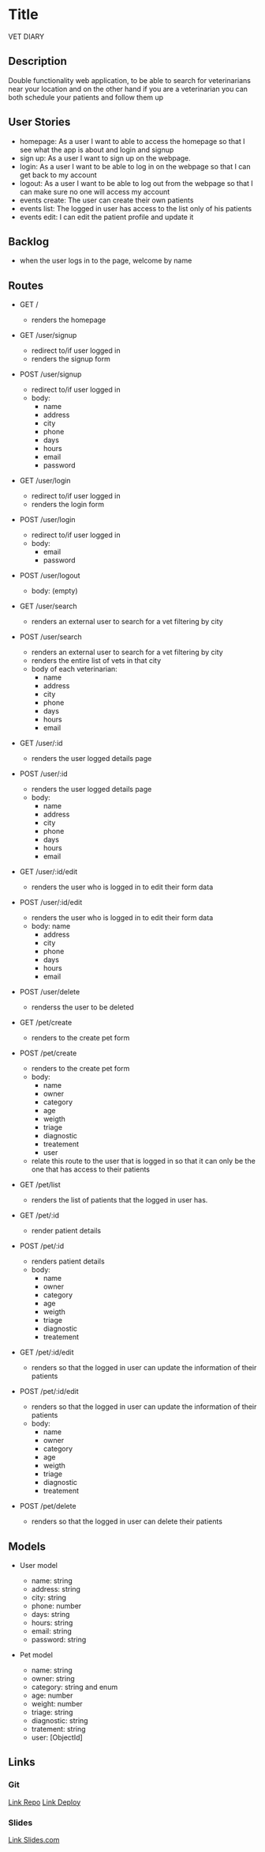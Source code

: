 # Title

VET DIARY

## Description

Double functionality web application, to be able to search for veterinarians near your location and on the other hand if you are a veterinarian you can both schedule your patients and follow them up

## User Stories

- homepage: As a user I want to able to access the homepage so that I see what the app is about and login and signup 
- sign up: As a user I want to sign up on the webpage.
- login: As a user I want to be able to log in on the webpage so that I can get back to my account
- logout: As a user I want to be able to log out from the webpage so that I can make sure no one will access my account
- events create: The user can create their own patients
- events list: The logged in user has access to the list only of his patients
- events edit: I can edit the patient profile and update it

## Backlog

- when the user logs in to the page, welcome by name


## Routes

- GET /
    - renders the homepage

- GET /user/signup
    - redirect to/if user logged in
    - renders the signup form

- POST /user/signup
    - redirect to/if user logged in
    - body:
        - name
        - address
        - city
        - phone
        - days
        - hours
        - email
        - password

- GET /user/login
    - redirect to/if user logged in
    - renders the login form

- POST /user/login
    - redirect to/if user logged in
    - body:
        - email
        - password

- POST /user/logout
    - body: (empty)

- GET /user/search
    - renders an external user to search for a vet filtering by city

- POST /user/search
    - renders an external user to search for a vet filtering by city
    - renders the entire list of vets in that city
    - body of each veterinarian:
        - name
        - address
        - city
        - phone
        - days
        - hours
        - email

- GET /user/:id
    - renders the user logged details page

- POST /user/:id
    - renders the user logged details page
    - body: 
        - name
        - address
        - city
        - phone
        - days
        - hours
        - email


- GET /user/:id/edit
    - renders the user who is logged in to edit their form data

- POST /user/:id/edit
    - renders the user who is logged in to edit their form data
    - body: 
         name
        - address
        - city
        - phone
        - days
        - hours
        - email

- POST /user/delete
    - renderss the user to be deleted


- GET /pet/create
    - renders to the create pet form

- POST /pet/create
    - renders to the create pet form
    - body: 
        - name
        - owner
        - category
        - age
        - weigth
        - triage
        - diagnostic
        - treatement
        - user
    - relate this route to the user that is logged in so that it can only be the one that has access to their patients

- GET /pet/list
    - renders the list of patients that the logged in user has.

- GET /pet/:id
    - render patient details

- POST /pet/:id
   - renders patient details
   - body: 
        - name
        - owner
        - category
        - age
        - weigth
        - triage
        - diagnostic
        - treatement

- GET /pet/:id/edit
    - renders so that the logged in user can update the information of their patients

- POST /pet/:id/edit
   - renders so that the logged in user can update the information of their patients
   - body:
        - name
        - owner
        - category
        - age
        - weigth
        - triage
        - diagnostic
        - treatement

- POST /pet/delete
    - renders so that the logged in user can delete their patients


## Models

- User model
    - name: string
    - address: string
    - city: string
    - phone: number
    - days: string
    - hours: string
    - email: string
    - password: string

- Pet model
    - name: string
    - owner: string
    - category: string and enum
    - age: number
    - weight: number
    - triage: string
    - diagnostic: string
    - tratement: string
    - user: [ObjectId<User>]


## Links

### Git
[Link Repo](https://github.com/anacortutau/vet-directory.git)
[Link Deploy](https://vet-app-directory.herokuapp.com/)

### Slides
[Link Slides.com](https://docs.google.com/presentation/d/1Qg6kWnyIv0C6QuGXJ0uXwq_mgt-EonpP0jNvVgEEvvQ/edit?usp=sharing)

































